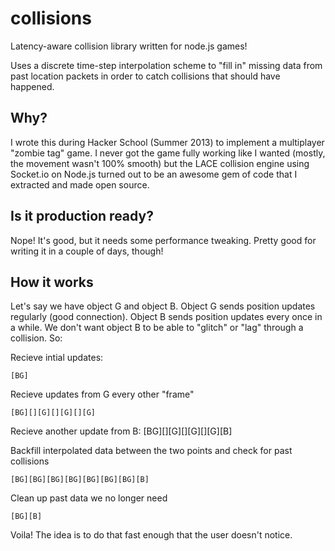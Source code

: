 collisions
==========

Latency-aware collision library written for node.js games!

Uses a discrete time-step interpolation scheme to "fill in" missing data from past location packets in order to catch collisions that should have happened.

Why?
--
I wrote this during Hacker School (Summer 2013) to implement a multiplayer "zombie tag" game. I never got the game fully working like I wanted (mostly, the movement wasn't 100% smooth) but the LACE collision engine using Socket.io on Node.js turned out to be an awesome gem of code that I extracted and made open source.

Is it production ready?
--

Nope! It's good, but it needs some performance tweaking. Pretty good for writing it in a couple of days, though!

How it works
--

Let's say we have object G and object B. Object G sends position updates regularly (good connection). Object B sends position updates every once in a while. We don't want object B to be able to "glitch" or "lag" through a collision. So:

Recieve intial updates:

    [BG]

Recieve updates from G every other "frame"

    [BG][][G][][G][][G]

Recieve another update from B:
    [BG][][G][][G][][G][B]

Backfill interpolated data between the two points and check for past collisions

    [BG][BG][BG][BG][BG][BG][BG][B]

Clean up past data we no longer need

    [BG][B]

Voila! The idea is to do that fast enough that the user doesn't notice.

